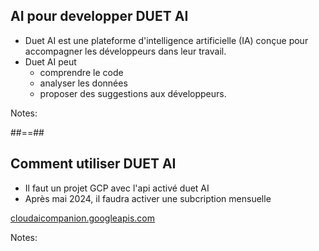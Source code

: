 
## AI pour developper DUET AI

* Duet AI est une plateforme d'intelligence artificielle (IA) conçue pour accompagner les développeurs dans leur travail.
* Duet AI peut
    * comprendre le code
    * analyser les données
    * proposer des suggestions aux développeurs.
<!-- .element: class="list-fragment" -->

Notes:

##==##

## Comment utiliser DUET AI

* Il faut un projet GCP avec l'api activé duet AI
* Après mai 2024, il faudra activer une subcription mensuelle

[cloudaicompanion.googleapis.com](https://console.cloud.google.com/marketplace/product/google/cloudaicompanion.googleapis.com?q=search&referrer=search)
<!-- .element: class="credits" -->

Notes:
